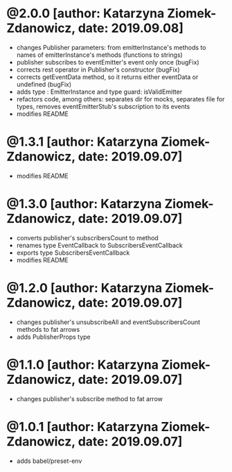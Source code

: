 # @2.0.0 [author: Katarzyna Ziomek-Zdanowicz, date: 2019.09.08]
* changes Publisher parameters: from emitterInstance's methods to names of emitterInstance's methods (functions to strings)
* publisher subscribes to eventEmitter's event only once (bugFix)
* corrects rest operator in Publisher's constructor (bugFix)
* corrects getEventData method, so it returns either eventData or undefined (bugFix)
* adds type : EmitterInstance and type guard: isValidEmitter
* refactors code, among others: separates dir for mocks, separates file for types, removes eventEmitterStub's subscription to its events
* modifies README

# @1.3.1 [author: Katarzyna Ziomek-Zdanowicz, date: 2019.09.07]
* modifies README

# @1.3.0 [author: Katarzyna Ziomek-Zdanowicz, date: 2019.09.07]
* converts publisher's subscribersCount to method
* renames type EventCallback to SubscribersEventCallback
* exports type SubscribersEventCallback
* modifies README

# @1.2.0 [author: Katarzyna Ziomek-Zdanowicz, date: 2019.09.07]
* changes publisher's unsubscribeAll and eventSubscribersCount methods to fat arrows
* adds PublisherProps type

# @1.1.0 [author: Katarzyna Ziomek-Zdanowicz, date: 2019.09.07]
* changes publisher's subscribe method to fat arrow

# @1.0.1 [author: Katarzyna Ziomek-Zdanowicz, date: 2019.09.07]
* adds babel/preset-env